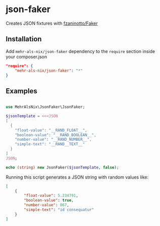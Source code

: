 # json-faker
Creates JSON fixtures with [fzaninotto/Faker](https://github.com/fzaninotto/Faker)

## Installation

Add `mehr-als-nix/json-faker` dependency to the `require` section inside your composer.json
```json
"require": {
    "mehr-als-nix/json-faker": "*"
}
```

## Examples

```php

use MehrAlsNix\JsonFaker\JsonFaker;

$jsonTemplate = <<<JSON
[
  {
    "float-value": "__RAND_FLOAT__",
    "boolean-value": "__RAND_BOOLEAN__",
    "number-value": "__RAND_NUMBER__",
    "simple-text": "__RAND__TEXT__"
  }
]
JSON;

echo (string) new JsonFaker($jsonTemplate, false);

```

Running this script generates a JSON string with random values like:
```json
[
    {
        "float-value": 5.234791,
        "boolean-value": true,
        "number-value": 867,
        "simple-text": "id consequatur"
    }
]
```
